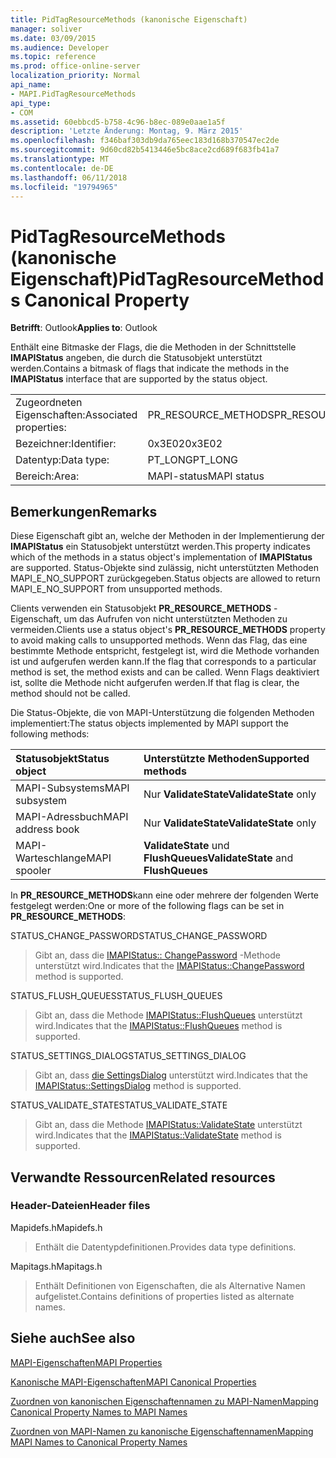 ```yaml
---
title: PidTagResourceMethods (kanonische Eigenschaft)
manager: soliver
ms.date: 03/09/2015
ms.audience: Developer
ms.topic: reference
ms.prod: office-online-server
localization_priority: Normal
api_name:
- MAPI.PidTagResourceMethods
api_type:
- COM
ms.assetid: 60ebbcd5-b758-4c96-b8ec-089e0aae1a5f
description: 'Letzte Änderung: Montag, 9. März 2015'
ms.openlocfilehash: f346baf303db9da765eec183d168b370547ec2de
ms.sourcegitcommit: 9d60cd82b5413446e5bc8ace2cd689f683fb41a7
ms.translationtype: MT
ms.contentlocale: de-DE
ms.lasthandoff: 06/11/2018
ms.locfileid: "19794965"
---
```

# <a name="pidtagresourcemethods-canonical-property"></a><span data-ttu-id="2410f-103">PidTagResourceMethods (kanonische Eigenschaft)</span><span class="sxs-lookup"><span data-stu-id="2410f-103">PidTagResourceMethods Canonical Property</span></span>

  
  
<span data-ttu-id="2410f-104">**Betrifft**: Outlook</span><span class="sxs-lookup"><span data-stu-id="2410f-104">**Applies to**: Outlook</span></span> 
  
<span data-ttu-id="2410f-105">Enthält eine Bitmaske der Flags, die die Methoden in der Schnittstelle **IMAPIStatus** angeben, die durch die Statusobjekt unterstützt werden.</span><span class="sxs-lookup"><span data-stu-id="2410f-105">Contains a bitmask of flags that indicate the methods in the **IMAPIStatus** interface that are supported by the status object.</span></span> 
  
|||
|:-----|:-----|
|<span data-ttu-id="2410f-106">Zugeordneten Eigenschaften:</span><span class="sxs-lookup"><span data-stu-id="2410f-106">Associated properties:</span></span>  <br/> |<span data-ttu-id="2410f-107">PR_RESOURCE_METHODS</span><span class="sxs-lookup"><span data-stu-id="2410f-107">PR_RESOURCE_METHODS</span></span>  <br/> |
|<span data-ttu-id="2410f-108">Bezeichner:</span><span class="sxs-lookup"><span data-stu-id="2410f-108">Identifier:</span></span>  <br/> |<span data-ttu-id="2410f-109">0x3E02</span><span class="sxs-lookup"><span data-stu-id="2410f-109">0x3E02</span></span>  <br/> |
|<span data-ttu-id="2410f-110">Datentyp:</span><span class="sxs-lookup"><span data-stu-id="2410f-110">Data type:</span></span>  <br/> |<span data-ttu-id="2410f-111">PT_LONG</span><span class="sxs-lookup"><span data-stu-id="2410f-111">PT_LONG</span></span>  <br/> |
|<span data-ttu-id="2410f-112">Bereich:</span><span class="sxs-lookup"><span data-stu-id="2410f-112">Area:</span></span>  <br/> |<span data-ttu-id="2410f-113">MAPI-status</span><span class="sxs-lookup"><span data-stu-id="2410f-113">MAPI status</span></span>  <br/> |
   
## <a name="remarks"></a><span data-ttu-id="2410f-114">Bemerkungen</span><span class="sxs-lookup"><span data-stu-id="2410f-114">Remarks</span></span>

<span data-ttu-id="2410f-115">Diese Eigenschaft gibt an, welche der Methoden in der Implementierung der **IMAPIStatus** ein Statusobjekt unterstützt werden.</span><span class="sxs-lookup"><span data-stu-id="2410f-115">This property indicates which of the methods in a status object's implementation of **IMAPIStatus** are supported.</span></span> <span data-ttu-id="2410f-116">Status-Objekte sind zulässig, nicht unterstützten Methoden MAPI_E_NO_SUPPORT zurückgegeben.</span><span class="sxs-lookup"><span data-stu-id="2410f-116">Status objects are allowed to return MAPI_E_NO_SUPPORT from unsupported methods.</span></span> 
  
<span data-ttu-id="2410f-117">Clients verwenden ein Statusobjekt **PR_RESOURCE_METHODS** -Eigenschaft, um das Aufrufen von nicht unterstützten Methoden zu vermeiden.</span><span class="sxs-lookup"><span data-stu-id="2410f-117">Clients use a status object's **PR_RESOURCE_METHODS** property to avoid making calls to unsupported methods.</span></span> <span data-ttu-id="2410f-118">Wenn das Flag, das eine bestimmte Methode entspricht, festgelegt ist, wird die Methode vorhanden ist und aufgerufen werden kann.</span><span class="sxs-lookup"><span data-stu-id="2410f-118">If the flag that corresponds to a particular method is set, the method exists and can be called.</span></span> <span data-ttu-id="2410f-119">Wenn Flags deaktiviert ist, sollte die Methode nicht aufgerufen werden.</span><span class="sxs-lookup"><span data-stu-id="2410f-119">If that flag is clear, the method should not be called.</span></span> 
  
<span data-ttu-id="2410f-120">Die Status-Objekte, die von MAPI-Unterstützung die folgenden Methoden implementiert:</span><span class="sxs-lookup"><span data-stu-id="2410f-120">The status objects implemented by MAPI support the following methods:</span></span>
  
|<span data-ttu-id="2410f-121">**Statusobjekt**</span><span class="sxs-lookup"><span data-stu-id="2410f-121">**Status object**</span></span>|<span data-ttu-id="2410f-122">**Unterstützte Methoden**</span><span class="sxs-lookup"><span data-stu-id="2410f-122">**Supported methods**</span></span>|
|:-----|:-----|
|<span data-ttu-id="2410f-123">MAPI-Subsystems</span><span class="sxs-lookup"><span data-stu-id="2410f-123">MAPI subsystem</span></span>  <br/> |<span data-ttu-id="2410f-124">Nur **ValidateState**</span><span class="sxs-lookup"><span data-stu-id="2410f-124">**ValidateState** only</span></span>  <br/> |
|<span data-ttu-id="2410f-125">MAPI-Adressbuch</span><span class="sxs-lookup"><span data-stu-id="2410f-125">MAPI address book</span></span>  <br/> |<span data-ttu-id="2410f-126">Nur **ValidateState**</span><span class="sxs-lookup"><span data-stu-id="2410f-126">**ValidateState** only</span></span>  <br/> |
|<span data-ttu-id="2410f-127">MAPI-Warteschlange</span><span class="sxs-lookup"><span data-stu-id="2410f-127">MAPI spooler</span></span>  <br/> |<span data-ttu-id="2410f-128">**ValidateState** und **FlushQueues**</span><span class="sxs-lookup"><span data-stu-id="2410f-128">**ValidateState** and **FlushQueues**</span></span> <br/> |
   
<span data-ttu-id="2410f-129">In **PR_RESOURCE_METHODS**kann eine oder mehrere der folgenden Werte festgelegt werden:</span><span class="sxs-lookup"><span data-stu-id="2410f-129">One or more of the following flags can be set in **PR_RESOURCE_METHODS**:</span></span>
  
<span data-ttu-id="2410f-130">STATUS_CHANGE_PASSWORD</span><span class="sxs-lookup"><span data-stu-id="2410f-130">STATUS_CHANGE_PASSWORD</span></span> 
  
> <span data-ttu-id="2410f-131">Gibt an, dass die [IMAPIStatus:: ChangePassword](imapistatus-changepassword.md) -Methode unterstützt wird.</span><span class="sxs-lookup"><span data-stu-id="2410f-131">Indicates that the [IMAPIStatus::ChangePassword](imapistatus-changepassword.md) method is supported.</span></span> 
    
<span data-ttu-id="2410f-132">STATUS_FLUSH_QUEUES</span><span class="sxs-lookup"><span data-stu-id="2410f-132">STATUS_FLUSH_QUEUES</span></span> 
  
> <span data-ttu-id="2410f-133">Gibt an, dass die Methode [IMAPIStatus::FlushQueues](imapistatus-flushqueues.md) unterstützt wird.</span><span class="sxs-lookup"><span data-stu-id="2410f-133">Indicates that the [IMAPIStatus::FlushQueues](imapistatus-flushqueues.md) method is supported.</span></span> 
    
<span data-ttu-id="2410f-134">STATUS_SETTINGS_DIALOG</span><span class="sxs-lookup"><span data-stu-id="2410f-134">STATUS_SETTINGS_DIALOG</span></span> 
  
> <span data-ttu-id="2410f-135">Gibt an, dass [die SettingsDialog](imapistatus-settingsdialog.md) unterstützt wird.</span><span class="sxs-lookup"><span data-stu-id="2410f-135">Indicates that the [IMAPIStatus::SettingsDialog](imapistatus-settingsdialog.md) method is supported.</span></span> 
    
<span data-ttu-id="2410f-136">STATUS_VALIDATE_STATE</span><span class="sxs-lookup"><span data-stu-id="2410f-136">STATUS_VALIDATE_STATE</span></span> 
  
> <span data-ttu-id="2410f-137">Gibt an, dass die Methode [IMAPIStatus::ValidateState](imapistatus-validatestate.md) unterstützt wird.</span><span class="sxs-lookup"><span data-stu-id="2410f-137">Indicates that the [IMAPIStatus::ValidateState](imapistatus-validatestate.md) method is supported.</span></span> 
    
## <a name="related-resources"></a><span data-ttu-id="2410f-138">Verwandte Ressourcen</span><span class="sxs-lookup"><span data-stu-id="2410f-138">Related resources</span></span>

### <a name="header-files"></a><span data-ttu-id="2410f-139">Header-Dateien</span><span class="sxs-lookup"><span data-stu-id="2410f-139">Header files</span></span>

<span data-ttu-id="2410f-140">Mapidefs.h</span><span class="sxs-lookup"><span data-stu-id="2410f-140">Mapidefs.h</span></span>
  
> <span data-ttu-id="2410f-141">Enthält die Datentypdefinitionen.</span><span class="sxs-lookup"><span data-stu-id="2410f-141">Provides data type definitions.</span></span>
    
<span data-ttu-id="2410f-142">Mapitags.h</span><span class="sxs-lookup"><span data-stu-id="2410f-142">Mapitags.h</span></span>
  
> <span data-ttu-id="2410f-143">Enthält Definitionen von Eigenschaften, die als Alternative Namen aufgelistet.</span><span class="sxs-lookup"><span data-stu-id="2410f-143">Contains definitions of properties listed as alternate names.</span></span>
    
## <a name="see-also"></a><span data-ttu-id="2410f-144">Siehe auch</span><span class="sxs-lookup"><span data-stu-id="2410f-144">See also</span></span>



[<span data-ttu-id="2410f-145">MAPI-Eigenschaften</span><span class="sxs-lookup"><span data-stu-id="2410f-145">MAPI Properties</span></span>](mapi-properties.md)
  
[<span data-ttu-id="2410f-146">Kanonische MAPI-Eigenschaften</span><span class="sxs-lookup"><span data-stu-id="2410f-146">MAPI Canonical Properties</span></span>](mapi-canonical-properties.md)
  
[<span data-ttu-id="2410f-147">Zuordnen von kanonischen Eigenschaftennamen zu MAPI-Namen</span><span class="sxs-lookup"><span data-stu-id="2410f-147">Mapping Canonical Property Names to MAPI Names</span></span>](mapping-canonical-property-names-to-mapi-names.md)
  
[<span data-ttu-id="2410f-148">Zuordnen von MAPI-Namen zu kanonische Eigenschaftennamen</span><span class="sxs-lookup"><span data-stu-id="2410f-148">Mapping MAPI Names to Canonical Property Names</span></span>](mapping-mapi-names-to-canonical-property-names.md)


